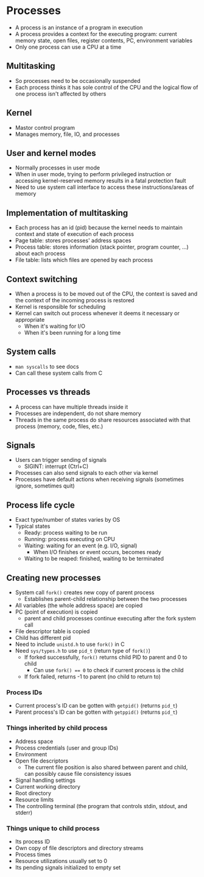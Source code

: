 # Processes

- A process is an instance of a program in execution
- A process provides a context for the executing program:
  current memory state, open files, register contents, PC, environment variables
- Only one process can use a CPU at a time

## Multitasking

- So processes need to be occasionally suspended
- Each process thinks it has sole control of the CPU and the logical flow of one process isn't affected by others

## Kernel

- Mastor control program
- Manages memory, file, IO, and processes

## User and kernel modes

- Normally processes in user mode
- When in user mode, trying to perform privileged instruction or accessing kernel-reserved
  memory results in a fatal protection fault
- Need to use system call interface to access these instructions/areas of memory

## Implementation of multitasking

- Each process has an id (pid) because the kernel needs to maintain context and state of execution of each process
- Page table: stores processes' address spaces
- Process table: stores information (stack pointer, program counter, ...) about each process
- File table: lists which files are opened by each process

## Context switching

- When a process is to be moved out of the CPU, the context is saved and the context of the incoming process is restored
- Kernel is responsible for scheduling
- Kernel can switch out process whenever it deems it necessary or appropriate
  - When it's waiting for I/O
  - When it's been running for a long time

## System calls

- `man syscalls` to see docs
- Can call these system calls from C

## Processes vs threads

- A process can have multiple threads inside it
- Processes are independent, do not share memory
- Threads in the same process do share resources associated with that process (memory, code, files, etc.)

## Signals

- Users can trigger sending of signals
  - SIGINT: interrupt (Ctrl+C)
- Processes can also send signals to each other via kernel
- Processes have default actions when receiving signals (sometimes ignore, sometimes quit)

## Process life cycle

- Exact type/number of states varies by OS
- Typical states
  - Ready: process waiting to be run
  - Running: process executing on CPU
  - Waiting: waiting for an event (e.g. I/O, signal)
    - When I/O finishes or event occurs, becomes ready
  - Waiting to be reaped: finished, waiting to be terminated

## Creating new processes

- System call `fork()` creates new copy of parent process
  - Establishes parent-child relationship between the two processes
- All variables (the whole address space) are copied
- PC (point of execution) is copied
  - parent and child processes continue executing after the fork system call
- File descriptor table is copied
- Child has different pid
- Need to include `unistd.h` to use `fork()` in C
- Need `sys/types.h` to use `pid_t` (return type of `fork()`)
  - If forked successfully, `fork()` returns child PID to parent and 0 to child
    - Can use `fork() == 0` to check if current process is the child
  - If fork failed, returns -1 to parent (no child to return to)

### Process IDs

- Current process's ID can be gotten with `getpid()` (returns `pid_t`)
- Parent process's ID can be gotten with `getppid()` (returns `pid_t`)

### Things inherited by child process

- Address space
- Process credentials (user and group IDs)
- Environment
- Open file descriptors
  - The current file position is also shared between parent and child, can possibly
    cause file consistency issues
- Signal handling settings
- Current working directory
- Root directory
- Resource limits
- The controlling terminal (the program that controls stdin, stdout, and stderr)

### Things unique to child process

- Its process ID
- Own copy of file descriptors and directory streams
- Process times
- Resource utilizations usually set to 0
- Its pending signals initialized to empty set
